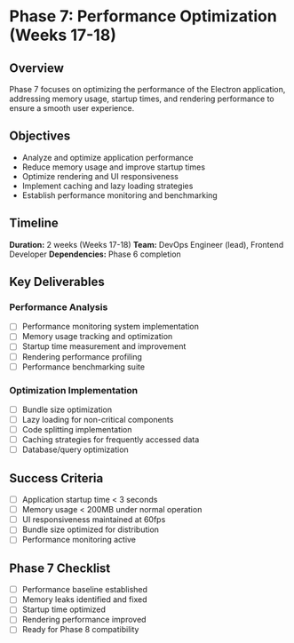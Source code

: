 # Phase 7: Performance Optimization (Weeks 17-18)

## Overview

Phase 7 focuses on optimizing the performance of the Electron application, addressing memory usage, startup times, and rendering performance to ensure a smooth user experience.

## Objectives

- Analyze and optimize application performance
- Reduce memory usage and improve startup times
- Optimize rendering and UI responsiveness
- Implement caching and lazy loading strategies
- Establish performance monitoring and benchmarking

## Timeline
**Duration:** 2 weeks (Weeks 17-18)
**Team:** DevOps Engineer (lead), Frontend Developer
**Dependencies:** Phase 6 completion

## Key Deliverables

### Performance Analysis
- [ ] Performance monitoring system implementation
- [ ] Memory usage tracking and optimization
- [ ] Startup time measurement and improvement
- [ ] Rendering performance profiling
- [ ] Performance benchmarking suite

### Optimization Implementation
- [ ] Bundle size optimization
- [ ] Lazy loading for non-critical components
- [ ] Code splitting implementation
- [ ] Caching strategies for frequently accessed data
- [ ] Database/query optimization

## Success Criteria
- [ ] Application startup time < 3 seconds
- [ ] Memory usage < 200MB under normal operation
- [ ] UI responsiveness maintained at 60fps
- [ ] Bundle size optimized for distribution
- [ ] Performance monitoring active

## Phase 7 Checklist
- [ ] Performance baseline established
- [ ] Memory leaks identified and fixed
- [ ] Startup time optimized
- [ ] Rendering performance improved
- [ ] Ready for Phase 8 compatibility